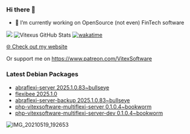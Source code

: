 ### Hi there 👋

- 🔭 I’m currently working on OpenSource  (not even) FinTech software

![](https://komarev.com/ghpvc/?username=Vitexus)
![Vitexus GitHub Stats](https://github-readme-stats.vercel.app/api?username=Vitexus&show_icons=true)
[![wakatime](https://wakatime.com/badge/user/5abba9ca-813e-43ac-9b5f-b1cfdf3dc1c7.svg)](https://wakatime.com/@5abba9ca-813e-43ac-9b5f-b1cfdf3dc1c7)

<p><a href="https://vitexsoftware.cz">🌐 Check out my website</a></p>

Or support me on https://www.patreon.com/VitexSoftware

### Latest Debian Packages
<!-- DEBIAN-PACKAGES-LIST:START -->
- [abraflexi-server 2025.1.0.83~bullseye](https://repo.vitexsoftware.com/package.php?package=abraflexi-server)
- [flexibee 2025.1.0](https://repo.vitexsoftware.com/package.php?package=flexibee)
- [abraflexi-server-backup 2025.1.0.83~bullseye](https://repo.vitexsoftware.com/package.php?package=abraflexi-server-backup)
- [php-vitexsoftware-multiflexi-server 0.1.0.4~bookworm](https://repo.vitexsoftware.com/package.php?package=php-vitexsoftware-multiflexi-server)
- [php-vitexsoftware-multiflexi-server-dev 0.1.0.4~bookworm](https://repo.vitexsoftware.com/package.php?package=php-vitexsoftware-multiflexi-server-dev)
<!-- DEBIAN-PACKAGES-LIST:END -->

![IMG_20210519_192653](https://user-images.githubusercontent.com/2621130/120022731-1bd48900-bfed-11eb-90f9-4f88f560b8b7.jpg)

<!--
**Vitexus/Vitexus** is a ✨ _special_ ✨ repository because its `README.md` (this file) appears on your GitHub profile.

Here are some ideas to get you started:

- 🌱 I’m currently learning ...
- 👯 I’m looking to collaborate on ...
- 🤔 I’m looking for help with ...
- 💬 Ask me about ...
- 📫 How to reach me: ...
- 😄 Pronouns: ...
- ⚡ Fun fact: ...
-->



